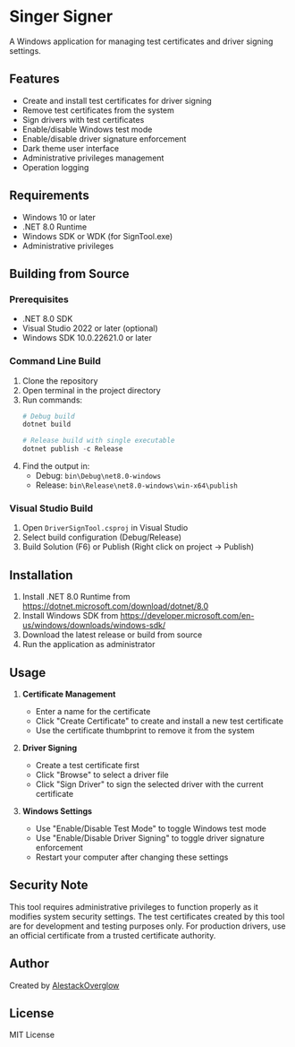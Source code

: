 # Singer Signer

A Windows application for managing test certificates and driver signing settings.

## Features

- Create and install test certificates for driver signing
- Remove test certificates from the system
- Sign drivers with test certificates
- Enable/disable Windows test mode
- Enable/disable driver signature enforcement
- Dark theme user interface
- Administrative privileges management
- Operation logging

## Requirements

- Windows 10 or later
- .NET 8.0 Runtime
- Windows SDK or WDK (for SignTool.exe)
- Administrative privileges

## Building from Source

### Prerequisites
- .NET 8.0 SDK
- Visual Studio 2022 or later (optional)
- Windows SDK 10.0.22621.0 or later

### Command Line Build
1. Clone the repository
2. Open terminal in the project directory
3. Run commands:
   ```powershell
   # Debug build
   dotnet build

   # Release build with single executable
   dotnet publish -c Release
   ```
4. Find the output in:
   - Debug: `bin\Debug\net8.0-windows`
   - Release: `bin\Release\net8.0-windows\win-x64\publish`

### Visual Studio Build
1. Open `DriverSignTool.csproj` in Visual Studio
2. Select build configuration (Debug/Release)
3. Build Solution (F6) or Publish (Right click on project -> Publish)

## Installation

1. Install .NET 8.0 Runtime from https://dotnet.microsoft.com/download/dotnet/8.0
2. Install Windows SDK from https://developer.microsoft.com/en-us/windows/downloads/windows-sdk/
3. Download the latest release or build from source
4. Run the application as administrator

## Usage

1. **Certificate Management**
   - Enter a name for the certificate
   - Click "Create Certificate" to create and install a new test certificate
   - Use the certificate thumbprint to remove it from the system

2. **Driver Signing**
   - Create a test certificate first
   - Click "Browse" to select a driver file
   - Click "Sign Driver" to sign the selected driver with the current certificate

3. **Windows Settings**
   - Use "Enable/Disable Test Mode" to toggle Windows test mode
   - Use "Enable/Disable Driver Signing" to toggle driver signature enforcement
   - Restart your computer after changing these settings

## Security Note

This tool requires administrative privileges to function properly as it modifies system security settings. The test certificates created by this tool are for development and testing purposes only. For production drivers, use an official certificate from a trusted certificate authority.

## Author

Created by [AlestackOverglow](https://alestackoverglow.github.io/)

## License

MIT License 